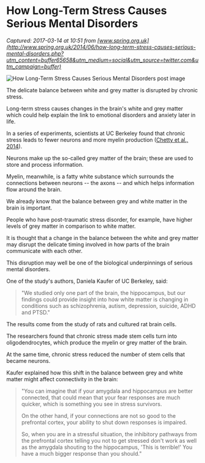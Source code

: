 # How Long-Term Stress Causes Serious Mental Disorders

_Captured: 2017-03-14 at 10:51 from [www.spring.org.uk](http://www.spring.org.uk/2014/06/how-long-term-stress-causes-serious-mental-disorders.php?utm_content=buffer65658&utm_medium=social&utm_source=twitter.com&utm_campaign=buffer)_

![How Long-Term Stress Causes Serious Mental Disorders post image](http://www.spring.org.uk/images/depressed2.jpg)

The delicate balance between white and grey matter is disrupted by chronic stress.

Long-term stress causes changes in the brain's white and grey matter which could help explain the link to emotional disorders and anxiety later in life.

In a series of experiments, scientists at UC Berkeley found that chronic stress leads to fewer neurons and more myelin production ([Chetty et al., 2014](http://dx.doi.org/10.1038/mp.2013.190)).

Neurons make up the so-called grey matter of the brain; these are used to store and process information.

Myelin, meanwhile, is a fatty white substance which surrounds the connections between neurons -- the axons -- and which helps information flow around the brain.

We already know that the balance between grey and white matter in the brain is important.

People who have post-traumatic stress disorder, for example, have higher levels of grey matter in comparison to white matter.

It is thought that a change in the balance between the white and grey matter may disrupt the delicate timing involved in how parts of the brain communicate with each other.

This disruption may well be one of the biological underpinnings of serious mental disorders.

One of the study's authors, Daniela Kaufer of UC Berkeley, said:

> "We studied only one part of the brain, the hippocampus, but our findings could provide insight into how white matter is changing in conditions such as schizophrenia, autism, depression, suicide, ADHD and PTSD."

The results come from the study of rats and cultured rat brain cells.

The researchers found that chronic stress made stem cells turn into oligodendrocytes, which produce the myelin or grey matter of the brain.

At the same time, chronic stress reduced the number of stem cells that became neurons.

Kaufer explained how this shift in the balance between grey and white matter might affect connectivity in the brain:

> "You can imagine that if your amygdala and hippocampus are better connected, that could mean that your fear responses are much quicker, which is something you see in stress survivors.
> 
> On the other hand, if your connections are not so good to the prefrontal cortex, your ability to shut down responses is impaired.
> 
> So, when you are in a stressful situation, the inhibitory pathways from the prefrontal cortex telling you not to get stressed don't work as well as the amygdala shouting to the hippocampus, 'This is terrible!' You have a much bigger response than you should."
